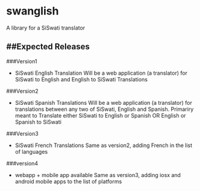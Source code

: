 swanglish
=========

A library for a SiSwati translator



##Expected Releases
----------------------------

###Version1
- SiSwati English Translation
  Will be a web application (a translator) for SiSwati to English and
  English to SiSwati Translations

###Version2
- SiSwati Spanish Translations
Will be a web application (a translator) for translations between any two
of SiSwati, English and Spanish. Primariry meant to Translate either SiSwati 
to English or Spanish OR English or Spanish to SiSwati

###Version3
- SiSwati French Translations
 Same as version2, adding French in the list of languages

###version4
- webapp + mobile app available
 Same as version3, adding iosx and android mobile apps to the list of platforms
